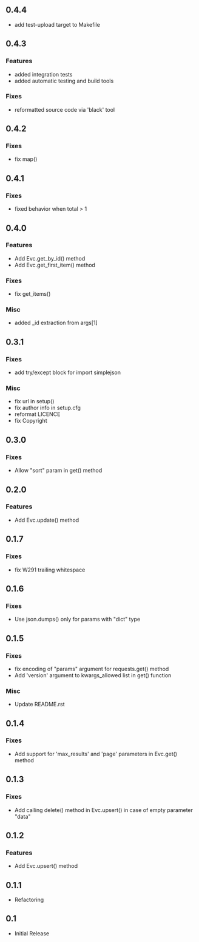 ## 0.4.4
- add test-upload target to Makefile

## 0.4.3

### Features
- added integration tests
- added automatic testing and build tools

### Fixes
- reformatted source code via 'black' tool

## 0.4.2

### Fixes
- fix map()

## 0.4.1

### Fixes
- fixed behavior when total > 1

## 0.4.0

### Features
- Add Evc.get_by_id() method
- Add Evc.get_first_item() method

### Fixes
- fix get_items()

### Misc
- added _id extraction from args[1]

## 0.3.1

### Fixes
- add try/except block for import simplejson

### Misc
- fix url in setup()
- fix author info in setup.cfg
- reformat LICENCE
- fix Copyright

## 0.3.0

### Fixes
- Allow "sort" param in get() method

## 0.2.0

### Features
- Add Evc.update() method

## 0.1.7

### Fixes
- fix W291 trailing whitespace

## 0.1.6

### Fixes
- Use json.dumps() only for params with "dict" type

## 0.1.5

### Fixes
- fix encoding of "params" argument for requests.get() method
- Add 'version' argument to kwargs_allowed list in get() function

### Misc
- Update README.rst

## 0.1.4

### Fixes
- Add support for 'max_results' and 'page' parameters in Evc.get() method

## 0.1.3

### Fixes
- Add calling delete() method in Evc.upsert() in case of empty parameter "data"

## 0.1.2

### Features
- Add Evc.upsert() method

## 0.1.1

- Refactoring

## 0.1

- Initial Release
